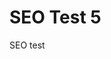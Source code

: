 <meta name="keywords" content="sturdy, eureka, valetudinarianism, ocelot, catheter" />

# SEO Test 5

SEO test

